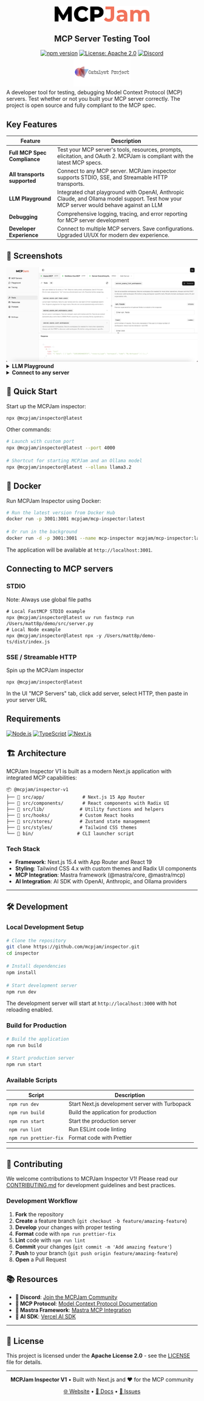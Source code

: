 <div align="center">

<picture>
  <source media="(prefers-color-scheme: dark)" srcset="./client/public/mcp_jam_dark.png">
  <source media="(prefers-color-scheme: light)" srcset="./client/public/mcp_jam_light.png">
  <img width="250" alt="MCPJam Inspector V1 logo" src="./client/public/mcp_jam_light.png">
</picture>

<br/>

## MCP Server Testing Tool

[![npm version](https://img.shields.io/npm/v/@mcpjam/inspector?style=for-the-badge&color=blue)](https://www.npmjs.com/package/@mcpjam/inspector)
[![License: Apache 2.0](https://img.shields.io/badge/License-Apache%202.0-blue.svg?style=for-the-badge)](https://opensource.org/licenses/Apache-2.0)
[![Discord](https://img.shields.io/badge/Discord-Join%20Server-5865F2.svg?style=for-the-badge&logo=discord&logoColor=white)](https://discord.gg/JEnDtz8X6z)

<a href="https://www.opencoreventures.com/" target="_blank">
  <img width="150" alt="Catalyst Logo" src="./client/public/catalyst.png" style="margin: -10px">
</a>

</div>

A developer tool for testing, debugging Model Context Protocol (MCP) servers. Test whether or not you built your MCP server correctly. The project is open source and fully compliant to the MCP spec.

## Key Features

| Feature                      | Description                                                                                                                              |
| ---------------------------- | ---------------------------------------------------------------------------------------------------------------------------------------- |
| **Full MCP Spec Compliance** | Test your MCP server's tools, resources, prompts, elicitation, and OAuth 2. MCPJam is compliant with the latest MCP specs.               |
| **All transports supported** | Connect to any MCP server. MCPJam inspector supports STDIO, SSE, and Streamable HTTP transports.                                         |
| **LLM Playground**           | Integrated chat playground with OpenAI, Anthropic Claude, and Ollama model support. Test how your MCP server would behave against an LLM |
| **Debugging**                | Comprehensive logging, tracing, and error reporting for MCP server development                                                           |
| **Developer Experience**     | Connect to multiple MCP servers. Save configurations. Upgraded UI/UX for modern dev experience.                                          |

## 📸 Screenshots

<img alt="MCPJam Inspector Demo" src="./client/public/demo_1.png">

<details>
<summary><strong>LLM Playground</strong></summary>

<img alt="LLM Chat Demo" src="./client/public/demo_2.png">

</details>

<details>
<summary><strong>Connect to any server</strong></summary>

<img alt="MCPJam Connection Demo" src="./client/public/demo_3.png">

</details>

## 🚀 Quick Start

Start up the MCPJam inspector:

```bash
npx @mcpjam/inspector@latest
```

Other commands:

```bash
# Launch with custom port
npx @mcpjam/inspector@latest --port 4000

# Shortcut for starting MCPJam and an Ollama model
npx @mcpjam/inspector@latest --ollama llama3.2
```

## 🐳 Docker

Run MCPJam Inspector using Docker:

```bash
# Run the latest version from Docker Hub
docker run -p 3001:3001 mcpjam/mcp-inspector:latest

# Or run in the background
docker run -d -p 3001:3001 --name mcp-inspector mcpjam/mcp-inspector:latest
```

The application will be available at `http://localhost:3001`.

## Connecting to MCP servers

### STDIO

Note: Always use global file paths

```
# Local FastMCP STDIO example
npx @mcpjam/inspector@latest uv run fastmcp run /Users/matt8p/demo/src/server.py
# Local Node example
npx @mcpjam/inspector@latest npx -y /Users/matt8p/demo-ts/dist/index.js
```

### SSE / Streamable HTTP

Spin up the MCPJam inspector

```
npx @mcpjam/inspector@latest
```

In the UI "MCP Servers" tab, click add server, select HTTP, then paste in your server URL

## Requirements

[![Node.js](https://img.shields.io/badge/Node.js-20+-green.svg?style=for-the-badge&logo=node.js)](https://nodejs.org/)
[![TypeScript](https://img.shields.io/badge/TypeScript-5+-blue.svg?style=for-the-badge&logo=typescript)](https://www.typescriptlang.org/)
[![Next.js](https://img.shields.io/badge/Next.js-15.4+-black.svg?style=for-the-badge&logo=next.js)](https://nextjs.org/)

## 🏗️ Architecture

MCPJam Inspector V1 is built as a modern Next.js application with integrated MCP capabilities:

```
📦 @mcpjam/inspector-v1
├── 🎨 src/app/              # Next.js 15 App Router
├── 🧩 src/components/       # React components with Radix UI
├── 🔧 src/lib/             # Utility functions and helpers
├── 🎯 src/hooks/           # Custom React hooks
├── 📱 src/stores/          # Zustand state management
├── 🎨 src/styles/          # Tailwind CSS themes
└── 🚀 bin/                # CLI launcher script
```

### Tech Stack

- **Framework**: Next.js 15.4 with App Router and React 19
- **Styling**: Tailwind CSS 4.x with custom themes and Radix UI components
- **MCP Integration**: Mastra framework (@mastra/core, @mastra/mcp)
- **AI Integration**: AI SDK with OpenAI, Anthropic, and Ollama providers

---

## 🛠️ Development

### Local Development Setup

```bash
# Clone the repository
git clone https://github.com/mcpjam/inspector.git
cd inspector

# Install dependencies
npm install

# Start development server
npm run dev
```

The development server will start at `http://localhost:3000` with hot reloading enabled.

### Build for Production

```bash
# Build the application
npm run build

# Start production server
npm run start
```

### Available Scripts

| Script                 | Description                                     |
| ---------------------- | ----------------------------------------------- |
| `npm run dev`          | Start Next.js development server with Turbopack |
| `npm run build`        | Build the application for production            |
| `npm run start`        | Start the production server                     |
| `npm run lint`         | Run ESLint code linting                         |
| `npm run prettier-fix` | Format code with Prettier                       |

---

## 🤝 Contributing

We welcome contributions to MCPJam Inspector V1! Please read our [CONTRIBUTING.md](./CONTRIBUTING.md) for development guidelines and best practices.

### Development Workflow

1. **Fork** the repository
2. **Create** a feature branch (`git checkout -b feature/amazing-feature`)
3. **Develop** your changes with proper testing
4. **Format** code with `npm run prettier-fix`
5. **Lint** code with `npm run lint`
6. **Commit** your changes (`git commit -m 'Add amazing feature'`)
7. **Push** to your branch (`git push origin feature/amazing-feature`)
8. **Open** a Pull Request

## 📚 Resources

- **💬 Discord**: [Join the MCPJam Community](https://discord.gg/JEnDtz8X6z)
- **📖 MCP Protocol**: [Model Context Protocol Documentation](https://modelcontextprotocol.io/)
- **🔧 Mastra Framework**: [Mastra MCP Integration](https://github.com/mastra-ai/mastra)
- **🤖 AI SDK**: [Vercel AI SDK](https://sdk.vercel.ai/)

---

## 📄 License

This project is licensed under the **Apache License 2.0** - see the [LICENSE](LICENSE) file for details.

---

<div align="center">

**MCPJam Inspector V1** • Built with Next.js and ❤️ for the MCP community

[🌐 Website](https://mcpjam.com) • [📖 Docs](https://modelcontextprotocol.io/) • [🐛 Issues](https://github.com/mcpjam/inspector-v1/issues)

</div>
